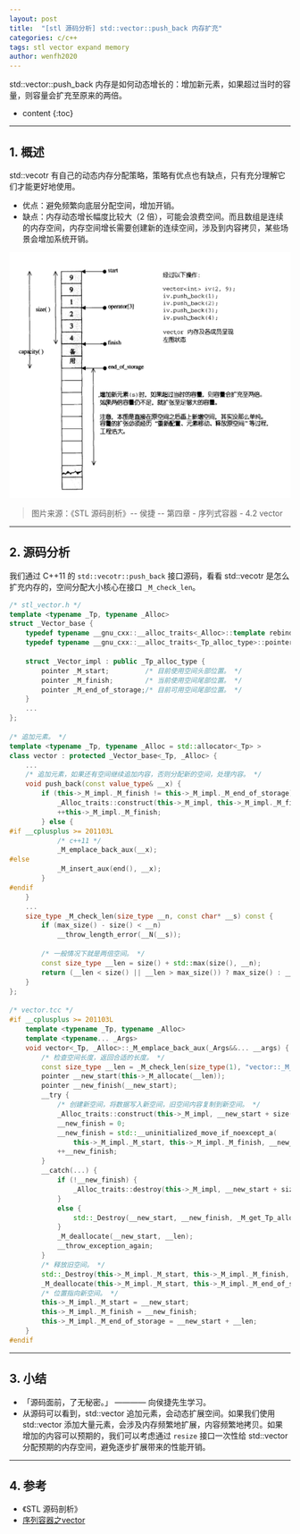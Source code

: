 ```yaml
---
layout: post
title:  "[stl 源码分析] std::vector::push_back 内存扩充"
categories: c/c++
tags: stl vector expand memory
author: wenfh2020
---
```


std::vector::push_back 内存是如何动态增长的：增加新元素，如果超过当时的容量，则容量会扩充至原来的两倍。




* content
{:toc}

---

## 1. 概述

std::vecotr 有自己的动态内存分配策略，策略有优点也有缺点，只有充分理解它们才能更好地使用。

* 优点：避免频繁向底层分配空间，增加开销。
* 缺点：内存动态增长幅度比较大（2 倍），可能会浪费空间。而且数组是连续的内存空间，内存空间增长需要创建新的连续空间，涉及到内容拷贝，某些场景会增加系统开销。

<div align=center><img src="/images/2021-04-20-10-45-24.png" data-action="zoom"/></div>

> 图片来源：《STL 源码剖析》-- 侯捷 -- 第四章 - 序列式容器 - 4.2 vector

---

## 2. 源码分析

我们通过 C++11 的 `std::vecotr::push_back` 接口源码，看看 std::vecotr 是怎么扩充内存的，空间分配大小核心在接口 `_M_check_len`。

```cpp
/* stl_vector.h */
template <typename _Tp, typename _Alloc>
struct _Vector_base {
    typedef typename __gnu_cxx::__alloc_traits<_Alloc>::template rebind<_Tp>::other _Tp_alloc_type;
    typedef typename __gnu_cxx::__alloc_traits<_Tp_alloc_type>::pointer pointer;

    struct _Vector_impl : public _Tp_alloc_type {
        pointer _M_start;         /* 目前使用空间头部位置。 */
        pointer _M_finish;        /* 当前使用空间尾部位置。 */
        pointer _M_end_of_storage;/* 目前可用空间尾部位置。 */
    }
    ...
};

/* 追加元素。 */
template <typename _Tp, typename _Alloc = std::allocator<_Tp> >
class vector : protected _Vector_base<_Tp, _Alloc> {
    ...
    /* 追加元素，如果还有空间继续追加内容，否则分配新的空间，处理内容。 */
    void push_back(const value_type& __x) {
        if (this->_M_impl._M_finish != this->_M_impl._M_end_of_storage) {
            _Alloc_traits::construct(this->_M_impl, this->_M_impl._M_finish, __x);
            ++this->_M_impl._M_finish;
        } else {
#if __cplusplus >= 201103L
            /* c++11 */
            _M_emplace_back_aux(__x);
#else
            _M_insert_aux(end(), __x);
        }
#endif
    }
    ...
    size_type _M_check_len(size_type __n, const char* __s) const {
        if (max_size() - size() < __n)
            __throw_length_error(__N(__s));

        /* 一般情况下就是两倍空间。 */
        const size_type __len = size() + std::max(size(), __n);
        return (__len < size() || __len > max_size()) ? max_size() : __len;
    }
};

/* vector.tcc */
#if __cplusplus >= 201103L
    template <typename _Tp, typename _Alloc>
    template <typename... _Args>
    void vector<_Tp, _Alloc>::_M_emplace_back_aux(_Args&&... __args) {
        /* 检查空间长度，返回合适的长度。 */
        const size_type __len = _M_check_len(size_type(1), "vector::_M_emplace_back_aux");
        pointer __new_start(this->_M_allocate(__len));
        pointer __new_finish(__new_start);
        __try {
            /* 创建新空间，将数据写入新空间，旧空间内容复制到新空间。 */
            _Alloc_traits::construct(this->_M_impl, __new_start + size(), std::forward<_Args>(__args)...);
            __new_finish = 0;
            __new_finish = std::__uninitialized_move_if_noexcept_a(
                this->_M_impl._M_start, this->_M_impl._M_finish, __new_start, _M_get_Tp_allocator());
            ++__new_finish;
        }
        __catch(...) {
            if (!__new_finish) {
                _Alloc_traits::destroy(this->_M_impl, __new_start + size());
            }
            else {
                std::_Destroy(__new_start, __new_finish, _M_get_Tp_allocator());
            }
            _M_deallocate(__new_start, __len);
            __throw_exception_again;
        }
        /* 释放旧空间。 */
        std::_Destroy(this->_M_impl._M_start, this->_M_impl._M_finish, _M_get_Tp_allocator());
        _M_deallocate(this->_M_impl._M_start, this->_M_impl._M_end_of_storage - this->_M_impl._M_start);
        /* 位置指向新空间。 */
        this->_M_impl._M_start = __new_start;
        this->_M_impl._M_finish = __new_finish;
        this->_M_impl._M_end_of_storage = __new_start + __len;
    }
#endif
```

---

## 3. 小结

* 「源码面前，了无秘密。」 ———— 向侯捷先生学习。
* 从源码可以看到，std::vector 追加元素，会动态扩展空间。如果我们使用 std::vector 添加大量元素，会涉及内存频繁地扩展，内容频繁地拷贝。如果增加的内容可以预期的，我们可以考虑通过 `resize` 接口一次性给 std::vector 分配预期的内存空间，避免逐步扩展带来的性能开销。

---

## 4. 参考

* 《STL 源码剖析》
* [序列容器之vector](https://www.kancloud.cn/digest/stl-sources/177267)
